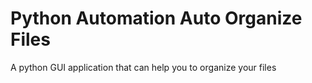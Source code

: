 # Python Automation Auto Organize Files
A python GUI application that can help you to organize your files

